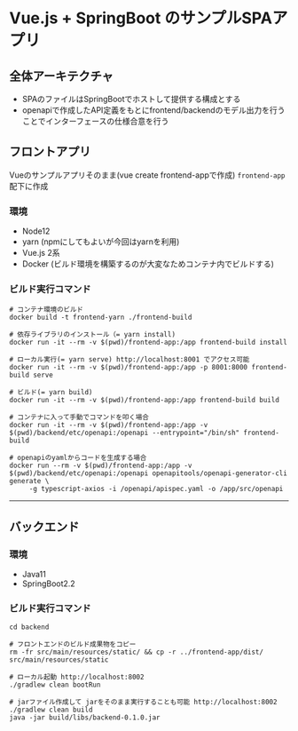 # Vue.js + SpringBoot のサンプルSPAアプリ

## 全体アーキテクチャ

* SPAのファイルはSpringBootでホストして提供する構成とする
* openapiで作成したAPI定義をもとにfrontend/backendのモデル出力を行うことでインターフェースの仕様合意を行う

## フロントアプリ

Vueのサンプルアプリそのまま(vue create frontend-appで作成)
`frontend-app`配下に作成

### 環境

* Node12
* yarn (npmにしてもよいが今回はyarnを利用)
* Vue.js 2系
* Docker (ビルド環境を構築するのが大変なためコンテナ内でビルドする)

### ビルド実行コマンド

```
# コンテナ環境のビルド
docker build -t frontend-yarn ./frontend-build

# 依存ライブラリのインストール（= yarn install)
docker run -it --rm -v $(pwd)/frontend-app:/app frontend-build install

# ローカル実行(= yarn serve) http://localhost:8001 でアクセス可能
docker run -it --rm -v $(pwd)/frontend-app:/app -p 8001:8000 frontend-build serve

# ビルド(= yarn build)
docker run -it --rm -v $(pwd)/frontend-app:/app frontend-build build

# コンテナに入って手動でコマンドを叩く場合
docker run -it --rm -v $(pwd)/frontend-app:/app -v $(pwd)/backend/etc/openapi:/openapi --entrypoint="/bin/sh" frontend-build

# openapiのyamlからコードを生成する場合
docker run --rm -v $(pwd)/frontend-app:/app -v $(pwd)/backend/etc/openapi:/openapi openapitools/openapi-generator-cli generate \
     -g typescript-axios -i /openapi/apispec.yaml -o /app/src/openapi
```

---

## バックエンド

### 環境

* Java11
* SpringBoot2.2


### ビルド実行コマンド

```
cd backend

# フロントエンドのビルド成果物をコピー
rm -fr src/main/resources/static/ && cp -r ../frontend-app/dist/ src/main/resources/static

# ローカル起動 http://localhost:8002 
./gradlew clean bootRun

# jarファイル作成して jarをそのまま実行することも可能 http://localhost:8002
./gradlew clean build
java -jar build/libs/backend-0.1.0.jar
```
